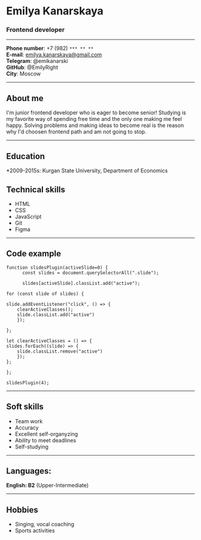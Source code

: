 # Emilya Kanarskaya
### Frontend developer  
-------------
**Phone number**: +7 (982) `*** ** **`  
**E-mail**: emilya.kanarskaya@gmail.com  
**Telegram**: @emikanarski  
**GitHub**: @EmilyRight  
**City**: Moscow  
***
## About me
I'm junior frontend developer who is eager to become senior! Studying is my favorite way of spending free time and the only one making me feel happy. Solving problems and making ideas to become real is the reason why I'd choosen frontend path and am not going to stop.  
***
## Education
*2009-2015s: Kurgan State University, Department of Economics

## Technical skills
* HTML
* CSS
* JavaScript
* Git
* Figma
***
## Code example
    function slidesPlugin(activeSlide=0) {
          const slides = document.querySelectorAll(".slide");
    
          slides[activeSlide].classList.add("active");

    for (const slide of slides) {
    
    slide.addEventListener("click", () => {
        clearActiveClasses();
        slide.classList.add("active")
        });
    
    };

    let clearActiveClasses = () => {  
    slides.forEach((slide) => {
        slide.classList.remove("active")
        });
    };
    
    };

    slidesPlugin(4);
***
## Soft skills
* Team work
* Accuracy
* Excellent self-organyzing
* Аbility to meet deadlines
* Self-studying
***
## Languages:
**English: B2** (Upper-Intermediate)
***
## Hobbies
* Singing, vocal coaching
* Sports activities
